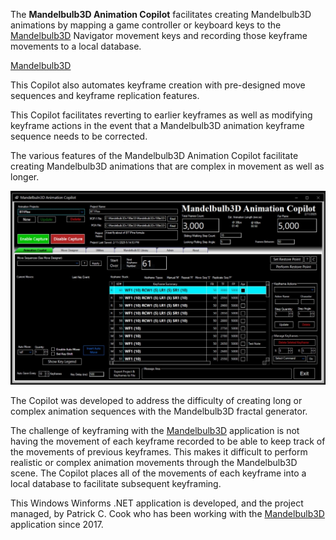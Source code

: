 The **Mandelbulb3D Animation Copilot** facilitates creating Mandelbulb3D animations by mapping a game controller or keyboard keys to the [Mandelbulb3D](https://mb3d.overwhale.com/) Navigator movement keys and recording those keyframe movements to a local database.

<a href="[Mandelbulb3D](https://mb3d.overwhale.com/)" target="_blank"></a>

<a href="https://mb3d.overwhale.com" target="_blank">Mandelbulb3D</a>



This Copilot also automates keyframe creation with pre-designed move sequences and keyframe replication features.

This Copilot facilitates reverting to earlier keyframes as well as modifying keyframe actions in the event that a Mandelbulb3D animation keyframe sequence needs to be corrected.

The various features of the Mandelbulb3D Animation Copilot facilitate creating Mandelbulb3D animations that are complex in movement as well as longer.

![alt text](https://github.com/PatCook1/MB3D-Animation-Copilot/blob/public/Documentation/Images%20for%20Wiki/MB%20Copilot%20Main%20Screen%201024x768.jpg)

The Copilot was developed to address the difficulty of creating long or complex animation sequences with the Mandelbulb3D fractal generator.

The challenge of keyframing with the [Mandelbulb3D](https://mb3d.overwhale.com/) application is not having the movement of each keyframe recorded to be able to keep track of the movements of previous keyframes. This makes it difficult to perform realistic or complex animation movements through the Mandelbulb3D scene. The Copilot places all of the movements of each keyframe into a local database to facilitate subsequent keyframing.

This Windows Winforms .NET application is developed, and the project managed, by Patrick C. Cook who has been working with the [Mandelbulb3D](https://mb3d.overwhale.com/) application since 2017.
